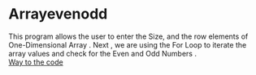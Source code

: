 # Arrayevenodd
This program allows the user to enter the Size, and the row elements of One-Dimensional Array . Next , we are using the For Loop to iterate the array values and check for the Even and Odd Numbers . <br/>
[Way to the code](https://github.com/ASTHA193/Arrayevenodd/new/master)
